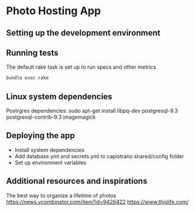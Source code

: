 Photo Hosting App
===

Setting up the development environment
---

Running tests
---
The default rake task is set up to run specs and other metrics
```ruby
bundle exec rake
```

Linux system dependencies
---
Postrgres dependencies:
sudo apt-get install libpq-dev postgresql-9.3 postgresql-contrib-9.3 imagemagick

Deploying the app
---
- Install system dependencies
- Add database.yml and secrets.yml to capistrano shared/config folder
- Set up environment variables

Additional resources and inspirations
---
The best way to organize a lifetime of photos https://news.ycombinator.com/item?id=9426422
https://www.thislife.com/
